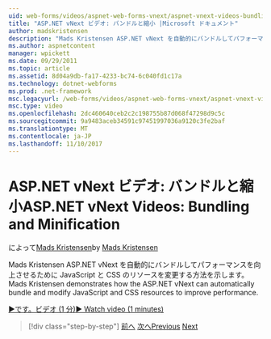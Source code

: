 ```yaml
---
uid: web-forms/videos/aspnet-web-forms-vnext/aspnet-vnext-videos-bundling-and-minification
title: "ASP.NET vNext ビデオ: バンドルと縮小 |Microsoft ドキュメント"
author: madskristensen
description: "Mads Kristensen ASP.NET vNext を自動的にバンドルしてパフォーマンスを向上させるために JavaScript と CSS のリソースを変更する方法を示します。"
ms.author: aspnetcontent
manager: wpickett
ms.date: 09/29/2011
ms.topic: article
ms.assetid: 8d04a9db-fa17-4233-bc74-6c040fd1c17a
ms.technology: dotnet-webforms
ms.prod: .net-framework
msc.legacyurl: /web-forms/videos/aspnet-web-forms-vnext/aspnet-vnext-videos-bundling-and-minification
msc.type: video
ms.openlocfilehash: 2dc460640ceb2c2c198755b87d068f47298d9c5c
ms.sourcegitcommit: 9a9483aceb34591c97451997036a9120c3fe2baf
ms.translationtype: MT
ms.contentlocale: ja-JP
ms.lasthandoff: 11/10/2017
---
```

<a name="aspnet-vnext-videos-bundling-and-minification"></a><span data-ttu-id="ef19b-103">ASP.NET vNext ビデオ: バンドルと縮小</span><span class="sxs-lookup"><span data-stu-id="ef19b-103">ASP.NET vNext Videos: Bundling and Minification</span></span>
====================
<span data-ttu-id="ef19b-104">によって[Mads Kristensen](https://github.com/madskristensen)</span><span class="sxs-lookup"><span data-stu-id="ef19b-104">by [Mads Kristensen](https://github.com/madskristensen)</span></span>

<span data-ttu-id="ef19b-105">Mads Kristensen ASP.NET vNext を自動的にバンドルしてパフォーマンスを向上させるために JavaScript と CSS のリソースを変更する方法を示します。</span><span class="sxs-lookup"><span data-stu-id="ef19b-105">Mads Kristensen demonstrates how the ASP.NET vNext can automatically bundle and modify JavaScript and CSS resources to improve performance.</span></span>

[<span data-ttu-id="ef19b-106">&#9654;です。ビデオ (1 分)</span><span class="sxs-lookup"><span data-stu-id="ef19b-106">&#9654; Watch video (1 minutes)</span></span>](https://channel9.msdn.com/Blogs/ASP-NET-Site-Videos/aspnet-vnext-videos-bundling-and-minification)

>[!div class="step-by-step"]
<span data-ttu-id="ef19b-107">[前へ](aspnet-45-web-forms-strong-typed-data-controls.md)
[次へ](getting-started-with-the-next-version-of-aspnet.md)</span><span class="sxs-lookup"><span data-stu-id="ef19b-107">[Previous](aspnet-45-web-forms-strong-typed-data-controls.md)
[Next](getting-started-with-the-next-version-of-aspnet.md)</span></span>
